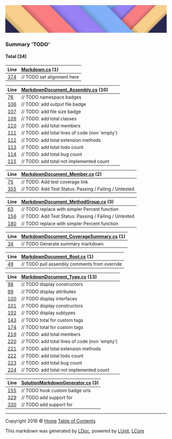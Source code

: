 ![](LDoc/Content/LDoc-banner-small.png "")

### Summary 'TODO'

#### Total (34)

Line | [Markdown.cs](LDoc/Markdown/Generators/Markdown.cs) (1)
:---  | :--- 
[374](LDoc/Markdown/Generators/Markdown.cs#L374) |                                     // TODO set alignment here


Line | [MarkdownDocument_Assembly.cs](LDoc/Markdown/Generators/MarkdownDocument_Assembly.cs) (10)
:---  | :--- 
[76](LDoc/Markdown/Generators/MarkdownDocument_Assembly.cs#L76) |                     // TODO namespace badges
[106](LDoc/Markdown/Generators/MarkdownDocument_Assembly.cs#L106) |             // TODO: add output file badge
[107](LDoc/Markdown/Generators/MarkdownDocument_Assembly.cs#L107) |             // TODO: add file size badge
[109](LDoc/Markdown/Generators/MarkdownDocument_Assembly.cs#L109) |             // TODO: add total classes
[110](LDoc/Markdown/Generators/MarkdownDocument_Assembly.cs#L110) |             // TODO: add total members
[111](LDoc/Markdown/Generators/MarkdownDocument_Assembly.cs#L111) |             // TODO: add total lines of code (non 'empty')
[112](LDoc/Markdown/Generators/MarkdownDocument_Assembly.cs#L112) |             // TODO: add total extension methods
[113](LDoc/Markdown/Generators/MarkdownDocument_Assembly.cs#L113) |             // TODO: add total todo count
[114](LDoc/Markdown/Generators/MarkdownDocument_Assembly.cs#L114) |             // TODO: add total bug count
[115](LDoc/Markdown/Generators/MarkdownDocument_Assembly.cs#L115) |             // TODO: add total not implemented count


Line | [MarkdownDocument_Member.cs](LDoc/Markdown/Generators/MarkdownDocument_Member.cs) (2)
:---  | :--- 
[75](LDoc/Markdown/Generators/MarkdownDocument_Member.cs#L75) |                 // TODO: Add test coverage link
[355](LDoc/Markdown/Generators/MarkdownDocument_Member.cs#L355) |                 // TODO: Add Test Status: Passing / Failing / Untested


Line | [MarkdownDocument_MethodGroup.cs](LDoc/Markdown/Generators/MarkdownDocument_MethodGroup.cs) (3)
:---  | :--- 
[63](LDoc/Markdown/Generators/MarkdownDocument_MethodGroup.cs#L63) |             // TODO replace with simpler Percent function
[156](LDoc/Markdown/Generators/MarkdownDocument_MethodGroup.cs#L156) |             // TODO: Add Test Status: Passing / Failing / Untested
[180](LDoc/Markdown/Generators/MarkdownDocument_MethodGroup.cs#L180) |             // TODO replace with simpler Percent function


Line | [MarkdownDocument_CoverageSummary.cs](LDoc/Markdown/Generators/MarkdownDocument_CoverageSummary.cs) (1)
:---  | :--- 
[34](LDoc/Markdown/Generators/MarkdownDocument_CoverageSummary.cs#L34) |             // TODO Generate summary markdown


Line | [MarkdownDocument_Root.cs](LDoc/Markdown/Generators/MarkdownDocument_Root.cs) (1)
:---  | :--- 
[49](LDoc/Markdown/Generators/MarkdownDocument_Root.cs#L49) |                 // TODO pull assembly comments from override


Line | [MarkdownDocument_Type.cs](LDoc/Markdown/Generators/MarkdownDocument_Type.cs) (13)
:---  | :--- 
[98](LDoc/Markdown/Generators/MarkdownDocument_Type.cs#L98) |             // TODO display constructors 
[99](LDoc/Markdown/Generators/MarkdownDocument_Type.cs#L99) |             // TODO display attributes
[100](LDoc/Markdown/Generators/MarkdownDocument_Type.cs#L100) |             // TODO display interfaces 
[101](LDoc/Markdown/Generators/MarkdownDocument_Type.cs#L101) |             // TODO display constructors
[102](LDoc/Markdown/Generators/MarkdownDocument_Type.cs#L102) |             // TODO display subtypes
[143](LDoc/Markdown/Generators/MarkdownDocument_Type.cs#L143) |                     // TODO total for custom tags
[174](LDoc/Markdown/Generators/MarkdownDocument_Type.cs#L174) |                         // TODO total for custom tags
[219](LDoc/Markdown/Generators/MarkdownDocument_Type.cs#L219) |                 // TODO: add total members
[220](LDoc/Markdown/Generators/MarkdownDocument_Type.cs#L220) |                 // TODO: add total lines of code (non 'empty')
[221](LDoc/Markdown/Generators/MarkdownDocument_Type.cs#L221) |                 // TODO: add total extension methods
[222](LDoc/Markdown/Generators/MarkdownDocument_Type.cs#L222) |                 // TODO: add total todo count
[223](LDoc/Markdown/Generators/MarkdownDocument_Type.cs#L223) |                 // TODO: add total bug count
[224](LDoc/Markdown/Generators/MarkdownDocument_Type.cs#L224) |                 // TODO: add total not implemented count


Line | [SolutionMarkdownGenerator.cs](LDoc/Markdown/Generators/SolutionMarkdownGenerator.cs) (3)
:---  | :--- 
[155](LDoc/Markdown/Generators/SolutionMarkdownGenerator.cs#L155) |         // TODO hook custom badge urls
[329](LDoc/Markdown/Generators/SolutionMarkdownGenerator.cs#L329) |             // TODO add support for <see>
[330](LDoc/Markdown/Generators/SolutionMarkdownGenerator.cs#L330) |             // TODO add support for <seealso>




---

Copyright 2016 &copy; [Home](README.md) [Table of Contents](TableOfContents.md)

This markdown was generated by [LDoc](https://github.com/CodeSingularity/LDoc), powered by [LUnit](https://github.com/CodeSingularity/LUnit), [LCore](https://github.com/CodeSingularity/LCore)
